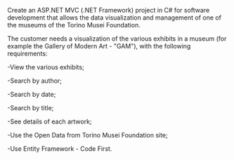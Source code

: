 Create an ASP.NET MVC (.NET Framework) project in C# for software development that allows the data visualization and management of one of the museums of the Torino Musei Foundation.


The customer needs a visualization of the various exhibits in a museum (for example the Gallery of Modern Art - "GAM"), with the following requirements:

-View the various exhibits;

-Search by author;

-Search by date;

-Search by title;

-See details of each artwork;

-Use the Open Data from Torino Musei Foundation site;

-Use Entity Framework - Code First.